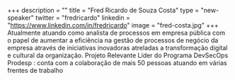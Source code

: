 +++
description = ""
title = "Fred Ricardo de Souza Costa"
type = "new-speaker"
twitter = "fredricardo"
linkedin = "https://www.linkedin.com/in/fredricardo"
image = "fred-costa.jpg"
+++
Atualmente atuando como analista de processos em empresa pública com o papel de aumentar a eficiência na gestão de processos de negócio da empresa através de iniciativas inovadoras atreladas a transformação digital e cultural da organização. Projeto Relevante Líder do Programa DevSecOps Prodesp : conta com a colaboração de mais 50 pessoas atuando em várias frentes de trabalho